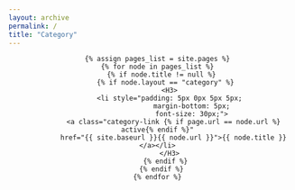 ```yaml
---
layout: archive
permalink: /
title: "Category"
---
```


<header class="site-category">
  <ul>

    {% assign pages_list = site.pages %}
    {% for node in pages_list %}
      {% if node.title != null %}
        {% if node.layout == "category" %}
          <H3>
          <li style="padding: 5px 0px 5px 5px;
                     margin-bottom: 5px;
                     font-size: 30px;">
            <a class="category-link {% if page.url == node.url %} active{% endif %}"
            href="{{ site.baseurl }}{{ node.url }}">{{ node.title }}</a></li>
          </H3>
        {% endif %}
      {% endif %}
    {% endfor %}

</ul>
</header>
